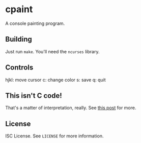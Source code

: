cpaint
======
A console painting program.

Building
--------
Just run `make`. You'll need the `ncurses` library.

Controls
--------
hjkl: move cursor
c: change color
s: save
q: quit

This isn't C code!
------------------
That's a matter of interpretation, really.
See [this post](https://briancallahan.net/blog/20220220.html) for more.

License
-------
ISC License. See `LICENSE` for more information.
